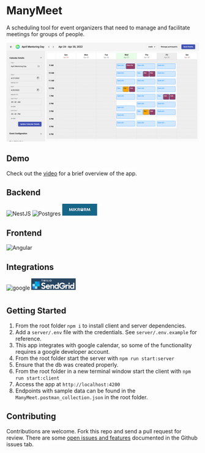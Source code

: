 # ManyMeet

A scheduling tool for event organizers that need to manage and facilitate meetings for groups of people.

![Screen shot from app](./client/app_demo.png)
## Demo
Check out the [video](https://www.youtube.com/watch?v=FFEztDTd5Ls) for a brief overview of the app.

## Backend
 ![NestJS](https://img.shields.io/badge/nestjs-%23E0234E.svg?style=for-the-badge&logo=nestjs&logoColor=white) ![Postgres](https://img.shields.io/badge/postgres-%23316192.svg?style=for-the-badge&logo=postgresql&logoColor=white) ![MikroOrm](./server/assets/mikroorm.png)

## Frontend
![Angular](https://img.shields.io/badge/angular-%23DD0031.svg?style=for-the-badge&logo=angular&logoColor=white)  

## Integrations
<img src="https://img.shields.io/badge/google-4285F4?style=for-the-badge&logo=google&logoColor=white" alt="google"/> <img src="./server/assets/sendgrid.png" height="30px"/>  
  
#
## Getting Started
1. From the root folder `npm i` to install client and server dependencies.
1. Add a `server/.env` file with the credentials. See `server/.env.example` for reference.
1. This app integrates with google calendar, so some of the functionality requires a google developer account.
1. From the root folder start the server with `npm run start:server`
1. Ensure that the db was created properly. 
1. From the root folder in a new terminal window start the client with `npm run start:client` 
1. Access the app at `http://localhost:4200`
1. Endpoints with sample data can be found in the `ManyMeet.postman_collection.json` in the root folder.

## Contributing
Contributions are welcome. Fork this repo and send a pull request for review. There are some [open issues and features](https://github.com/ManyMeet/ManyMeet/issues) documented in the Github issues tab. 

